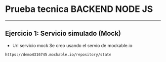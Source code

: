 # Prueba tecnica BACKEND NODE JS
---

## Ejercicio 1: Servicio simulado (Mock)
- Url servicio mock
Se creo usando el servio de mockable.io
```
https://demo4316745.mockable.io/repository/state
```
